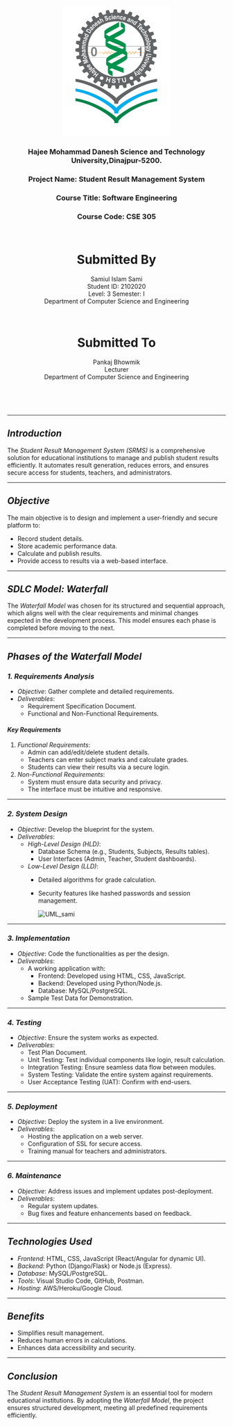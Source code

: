 <p align="center">
  <img src="hstu_logo_ .png" alt="hstu" width="250" height="300">
</p>

<h3 align="center">
  Hajee Mohammad Danesh Science and Technology University,Dinajpur-5200.
</h3>
<h3 align="center">
Project Name: Student Result Management System
</h3>

<h3 align="center">
  Course Title: Software Engineering
</h3>

<h3 align="center">
  Course Code: CSE 305
</h3>
<br>
<h1 align="center">Submitted By</h1>

 <p align="center">Samiul Islam Sami<br>Student ID: 2102020<br>Level: 3 Semester: I<br>Department of Computer Science and Engineering</p>
 <br>

<h1 align="center">Submitted To</h1>

 <p align="center">Pankaj Bhowmik<br>Lecturer<br>Department of Computer Science and Engineering</p>


<br><br><br>






---

## *Introduction*
The *Student Result Management System (SRMS)* is a comprehensive solution for educational institutions to manage and publish student results efficiently. It automates result generation, reduces errors, and ensures secure access for students, teachers, and administrators.

---

## *Objective*
The main objective is to design and implement a user-friendly and secure platform to:
- Record student details.
- Store academic performance data.
- Calculate and publish results.
- Provide access to results via a web-based interface.

---

## *SDLC Model: Waterfall*
The *Waterfall Model* was chosen for its structured and sequential approach, which aligns well with the clear requirements and minimal changes expected in the development process. This model ensures each phase is completed before moving to the next.

---

## *Phases of the Waterfall Model*

### *1. Requirements Analysis*
- *Objective*: Gather complete and detailed requirements.
- *Deliverables*:
  - Requirement Specification Document.
  - Functional and Non-Functional Requirements.

#### *Key Requirements*
1. *Functional Requirements*:
   - Admin can add/edit/delete student details.
   - Teachers can enter subject marks and calculate grades.
   - Students can view their results via a secure login.
2. *Non-Functional Requirements*:
   - System must ensure data security and privacy.
   - The interface must be intuitive and responsive.

---

### *2. System Design*
- *Objective*: Develop the blueprint for the system.
- *Deliverables*:
  - *High-Level Design (HLD)*:
    - Database Schema (e.g., Students, Subjects, Results tables).
    - User Interfaces (Admin, Teacher, Student dashboards).
  - *Low-Level Design (LLD)*:
    - Detailed algorithms for grade calculation.
    - Security features like hashed passwords and session management.
      
      ![UML_sami](https://github.com/user-attachments/assets/bbeec9dd-654f-4549-8c26-ee9338523234)

---

### *3. Implementation*
- *Objective*: Code the functionalities as per the design.
- *Deliverables*:
  - A working application with:
    - Frontend: Developed using HTML, CSS, JavaScript.
    - Backend: Developed using Python/Node.js.
    - Database: MySQL/PostgreSQL.
  - Sample Test Data for Demonstration.

---

### *4. Testing*
- *Objective*: Ensure the system works as expected.
- *Deliverables*:
  - Test Plan Document.
  - Unit Testing: Test individual components like login, result calculation.
  - Integration Testing: Ensure seamless data flow between modules.
  - System Testing: Validate the entire system against requirements.
  - User Acceptance Testing (UAT): Confirm with end-users.

---

### *5. Deployment*
- *Objective*: Deploy the system in a live environment.
- *Deliverables*:
  - Hosting the application on a web server.
  - Configuration of SSL for secure access.
  - Training manual for teachers and administrators.

---

### *6. Maintenance*
- *Objective*: Address issues and implement updates post-deployment.
- *Deliverables*:
  - Regular system updates.
  - Bug fixes and feature enhancements based on feedback.

---

## *Technologies Used*
- *Frontend*: HTML, CSS, JavaScript (React/Angular for dynamic UI).
- *Backend*: Python (Django/Flask) or Node.js (Express).
- *Database*: MySQL/PostgreSQL.
- *Tools*: Visual Studio Code, GitHub, Postman.
- *Hosting*: AWS/Heroku/Google Cloud.

---

## *Benefits*
- Simplifies result management.
- Reduces human errors in calculations.
- Enhances data accessibility and security.

---

## *Conclusion*
The *Student Result Management System* is an essential tool for modern educational institutions. By adopting the *Waterfall Model*, the project ensures structured development, meeting all predefined requirements efficiently.
